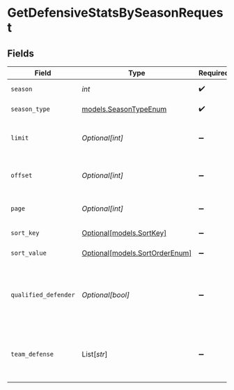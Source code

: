 # GetDefensiveStatsBySeasonRequest


## Fields

| Field                                                        | Type                                                         | Required                                                     | Description                                                  | Example                                                      |
| ------------------------------------------------------------ | ------------------------------------------------------------ | ------------------------------------------------------------ | ------------------------------------------------------------ | ------------------------------------------------------------ |
| `season`                                                     | *int*                                                        | :heavy_check_mark:                                           | Season year                                                  | 2025                                                         |
| `season_type`                                                | [models.SeasonTypeEnum](../models/seasontypeenum.md)         | :heavy_check_mark:                                           | Type of season                                               | REG                                                          |
| `limit`                                                      | *Optional[int]*                                              | :heavy_minus_sign:                                           | Maximum number of players to return                          | 35                                                           |
| `offset`                                                     | *Optional[int]*                                              | :heavy_minus_sign:                                           | Number of records to skip for pagination                     | 0                                                            |
| `page`                                                       | *Optional[int]*                                              | :heavy_minus_sign:                                           | Page number for pagination                                   | 1                                                            |
| `sort_key`                                                   | [Optional[models.SortKey]](../models/sortkey.md)             | :heavy_minus_sign:                                           | Field to sort by                                             | cov                                                          |
| `sort_value`                                                 | [Optional[models.SortOrderEnum]](../models/sortorderenum.md) | :heavy_minus_sign:                                           | Sort direction                                               | DESC                                                         |
| `qualified_defender`                                         | *Optional[bool]*                                             | :heavy_minus_sign:                                           | Filter to only qualified defenders (minimum snap threshold)  | false                                                        |
| `team_defense`                                               | List[*str*]                                                  | :heavy_minus_sign:                                           | Filter by specific team IDs (supports multiple teams)        | [<br/>"3800",<br/>"1800"<br/>]                               |